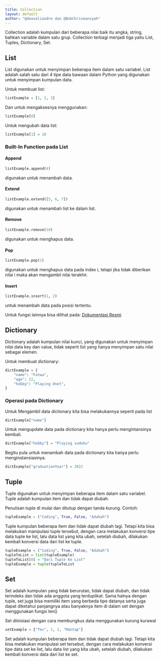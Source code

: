 ```yaml
---
title: Collection
layout: default
author: "@deovaliandro dan @BobChrismansyah"
---
```


Collection adalah kumpulan dari beberapa nilai baik itu angka, string, bahkan variable
dalam satu grup. Collection terbagi menjadi tiga yaitu List, Tuples, Dictionary, Set.

## List

List digunakan untuk menyimpan beberapa item dalam satu variabel. List adalah salah
satu dari 4 tipe data bawaan dalam Python yang digunakan untuk menyimpan kumpulan
data.

Untuk membuat list:

```python
listExample = [1, 2, 3]
```

Dan untuk mengaksesnya menggunakan:

```python
listExample[0]
```

Untuk mengubah data list:

```python
listExample[1] = 10
```

### Built-In Function pada List

#### Append

```python
listExample.append(4)
```

digunakan untuk menambah data.

#### Extend

```python
listExample.extend([5, 6, 7])
```

digunakan untuk menambah list ke dalam list.

#### Remove

```python
listExample.remove(10)
```

digunakan untuk menghapus data.

#### Pop

```python
listExample.pop(1)
```

digunakan untuk menghapus data pada index i, tetapi jika tidak diberikan nilai i
maka akan mengambil nilai terakhir.

#### Insert

```python
listExample.insert(1, 2)
```

untuk menambah data pada posisi tertentu.

Untuk fungsi lainnya bisa dilihat pada: [Dokumentasi Resmi](https://docs.python.org/3/tutorial/datastructures.html)

## Dictionary

Dictionary adalah kumpulan nilai kunci, yang digunakan untuk menyimpan nilai data
key dan value, tidak seperti list yang hanya menyimpan satu nilai sebagai elemen.

Untuk membuat dictionary:

```python
dictExample = {
    "name": "Fatwa",
    "age": 22,
    "hobby": "Playing Onet",
}
```

### Operasi pada Dictionary

Untuk Mengambil data dictionary kita bisa melakukannya seperti pada list

```python
dictExample["name"]
```

Untuk mengupdate data pada dictionary kita hanya perlu mengintansinya kembali.

```python
dictExample["hobby"] = "Playing sudoku"
```

Begitu pula untuk menambah data pada dictionary kita hanya perlu menginstansiasinya.

```python
dictExample["graduationYear"] = 2022
```

## Tuple

Tuple digunakan untuk menyimpan beberapa item dalam satu variabel. Tuple adalah
kumpulan item dan tidak dapat diubah.

Penulisan tuple di mulai dan ditutup dengan tanda kurung. Contoh:

```python
tupleExample = ("Coding", True, False, "Adakah")
```

Tuple kumpulan beberapa item dan tidak dapat diubah lagi. Tetapi kita bisa
melakukan manipulasi tuple tersebut, dengan cara melakukan konversi tipe
data tuple ke list, lalu data list yang kita ubah, setelah diubah, dilakukan
kembali konversi data dari list ke tuple.

```python
tupleExample = ("Coding", True, False, "Adakah")
tupleToList = list(tupleExample)
tupleToList[0] = "Dari Tuple Ke List"
tupleExample = tuple(tupleToList
```

## Set

Set adalah kumpulan yang tidak berurutan, tidak dapat diubah, dan tidak terindeks dan
tidak ada anggota yang terduplikat. Sama halnya dengan tuple, set juga bisa memiliki
item yang berbeda tipe datanya serta juga dapat diketahui panjangnya atau banyaknya
item di dalam set dengan menggunakan fungsi len()

Set diinisiasi dengan cara membungkus data menggunakan kurung kurawal

```python
setExample = {"Tes", 1, 2, "Mantap"}
```

Set adalah kumpulan beberapa item dan tidak dapat diubah lagi.
Tetapi kita bisa melakukan manipulasi set tersebut, dengan cara
melakukan konversi tipe data set ke list, lalu data list yang kita ubah, setelah
diubah, dilakukan kembali konversi data dari list ke set.